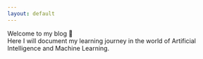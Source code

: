 ```yaml
---
layout: default
---
```


Welcome to my blog 🌱  
Here I will document my learning journey in the world of Artificial Intelligence and Machine Learning.

